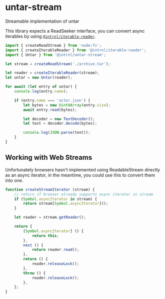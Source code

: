 # untar-stream

Streamable implementation of untar

This library expects a ReadSeeker interface, you can convert async iterables by
using [`@intrnl/iterable-reader`][iterable-reader].

```js
import { createReadStream } from 'node:fs';
import { createIterableReader } from '@intrnl/iterable-reader';
import { Untar } from '@intrnl/untar-stream';

let stream = createReadStream('./archive.tar');

let reader = createIterableReader(stream);
let untar = new Untar(reader);

for await (let entry of untar) {
	console.log(entry.name);

	if (entry.name === 'actor.json') {
		let bytes = new Uint8Array(entry.size);
		await entry.read(bytes);

		let decoder = new TextDecoder();
		let text = decoder.decode(bytes);

		console.log(JSON.parse(text));
	}
}
```

[iterable-reader]: https://codeberg.org/intrnl/iterable-reader

## Working with Web Streams

Unfortunately browsers hasn't implemented using ReadableStream directly as an
async iterator, in the meantime, you could use this to convert them into one.

```js
function createStreamIterator (stream) {
	// return if browser already supports async iterator in stream
	if (Symbol.asyncIterator in stream) {
		return stream[Symbol.asyncIterator]();
	}

	let reader = stream.getReader();

	return {
		[Symbol.asyncIterator] () {
			return this;
		},
		next () {
			return reader.read();
		},
		return () {
			reader.releaseLock();
		},
		throw () {
			reader.releaseLock();
		},
	};
}
```
